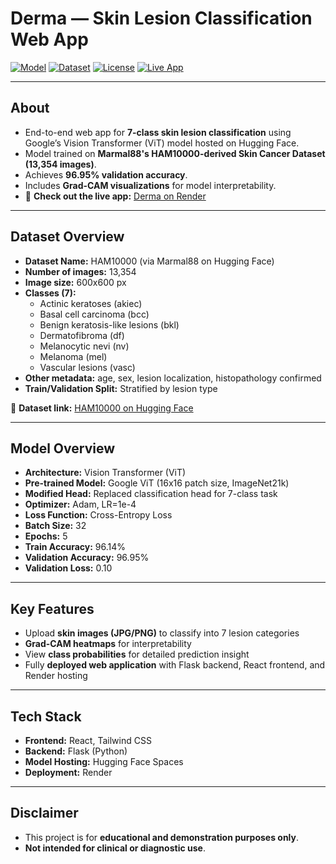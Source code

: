 # **Derma — Skin Lesion Classification Web App**


[![Model](https://img.shields.io/badge/Model-ViT-blue?style=for-the-badge&logo=google&logoColor=white)](https://huggingface.co/Anwarkh1/Skin_Cancer-Image_Classification)
[![Dataset](https://img.shields.io/badge/Dataset-HAM10000-orange?style=for-the-badge&logo=huggingface&logoColor=white)](https://huggingface.co/datasets/marmal88/skin_cancer)
[![License](https://img.shields.io/badge/License-Apache--2.0-green?style=for-the-badge&logo=apache&logoColor=white)](https://github.com/yourusername/derma/blob/main/LICENSE)
[![Live App](https://img.shields.io/badge/Live%20App-Derma%20on%20Render-brightgreen?style=for-the-badge&logo=render&logoColor=white)](https://derma-ui.onrender.com/)

---

## **About**
- End-to-end web app for **7-class skin lesion classification** using Google’s Vision Transformer (ViT) model hosted on Hugging Face.  
- Model trained on **Marmal88's HAM10000-derived Skin Cancer Dataset (13,354 images)**.  
- Achieves **96.95% validation accuracy**.  
- Includes **Grad-CAM visualizations** for model interpretability.  
- 🔗 **Check out the live app:** [Derma on Render](https://derma-ui.onrender.com/)

---

## **Dataset Overview**
- **Dataset Name:** HAM10000 (via Marmal88 on Hugging Face)  
- **Number of images:** 13,354  
- **Image size:** 600x600 px  
- **Classes (7):**  
  - Actinic keratoses (akiec)  
  - Basal cell carcinoma (bcc)  
  - Benign keratosis-like lesions (bkl)  
  - Dermatofibroma (df)  
  - Melanocytic nevi (nv)  
  - Melanoma (mel)  
  - Vascular lesions (vasc)  
- **Other metadata:** age, sex, lesion localization, histopathology confirmed  
- **Train/Validation Split:** Stratified by lesion type  

🔗 **Dataset link:** [HAM10000 on Hugging Face](https://huggingface.co/datasets/marmal88/skin_cancer)

---

## **Model Overview**
- **Architecture:** Vision Transformer (ViT)  
- **Pre-trained Model:** Google ViT (16x16 patch size, ImageNet21k)  
- **Modified Head:** Replaced classification head for 7-class task  
- **Optimizer:** Adam, LR=1e-4  
- **Loss Function:** Cross-Entropy Loss  
- **Batch Size:** 32  
- **Epochs:** 5  
- **Train Accuracy:** 96.14%  
- **Validation Accuracy:** 96.95%  
- **Validation Loss:** 0.10  

---

## **Key Features**
- Upload **skin images (JPG/PNG)** to classify into 7 lesion categories  
- **Grad-CAM heatmaps** for interpretability  
- View **class probabilities** for detailed prediction insight  
- Fully **deployed web application** with Flask backend, React frontend, and Render hosting  

---

## **Tech Stack**
- **Frontend:** React, Tailwind CSS  
- **Backend:** Flask (Python)  
- **Model Hosting:** Hugging Face Spaces  
- **Deployment:** Render  

---

## **Disclaimer**
- This project is for **educational and demonstration purposes only**.  
- **Not intended for clinical or diagnostic use**.
